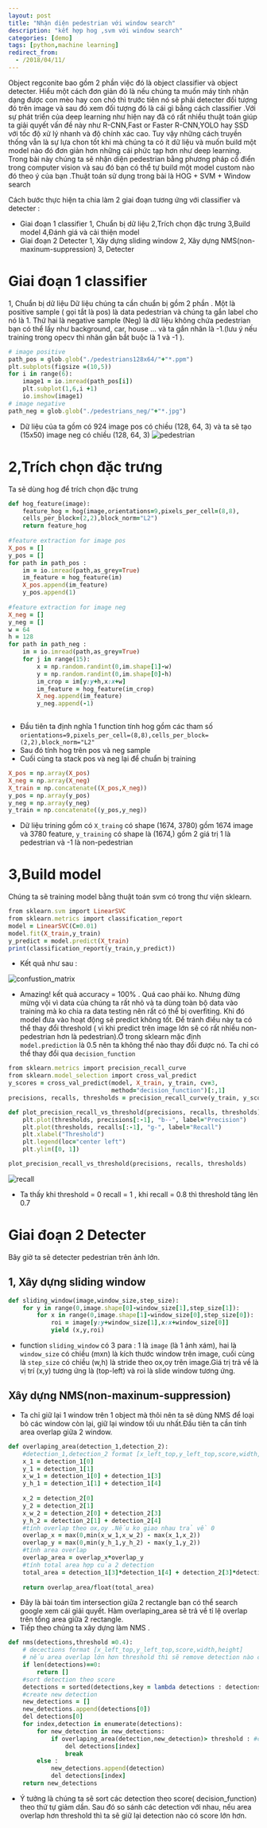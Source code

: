 ```yaml
---
layout: post
title: "Nhận diện pedestrian với window search"
description: "kết hợp hog ,svm với window search"
categories: [demo]
tags: [python,machine learning]
redirect_from:
  - /2018/04/11/
---
```

Object regconite bao gồm 2 phần việc đó là object classifier và  object detecter. Hiểu một cách đơn giản đó là nếu chúng ta muốn máy tính nhận dạng được con mèo hay con chó thì trước tiên nó sẽ phải detecter đối tượng đó trên image và sau đó xem đối tượng đó là cái gì bằng cách classifier .Với sự phát triển của deep learning như hiện nay đã có rất nhiều thuật toán giúp ta giải quyết vấn đề này như R-CNN,Fast or Faster R-CNN,YOLO hay SSD với tốc độ xử lý nhanh và độ chính xác cao. Tuy vậy những cách truyền thống vẫn là sự lựa chon tốt khi mà chúng ta có ít dữ liệu và muốn build một model nào đó đơn giản hơn những cái phức tạp hơn như deep learning. Trong bài này chúng ta sẽ nhận diện pedestrian bằng phương pháp cổ điển trong computer vision và sau đó bạn có thể tự build một model custom nào đó theo ý của bạn .Thuật toán sử dụng trong bài là HOG + SVM + Window search

Cách bước thực hiện ta chia làm 2 giai đoạn tương ứng với classifier và detecter :
* Giai đoạn 1 classifier
1, Chuẩn bị dữ liệu
2,Trích chọn đặc trưng
3,Build model
4,Đánh giá và cải thiện model
* Giai đoạn 2  Detecter
1, Xây dựng sliding window
2, Xây dựng NMS(non-maxinum-suppression)
3, Detecter
# Giai đoạn 1 classifier
1, Chuẩn bị dữ liệu
Dữ liệu chúng ta cần chuẩn bị gồm 2 phần . Một là positive sample ( gọi tắt là pos) là data pedestrian và chúng ta gắn label cho nó là 1. Thứ hai là negative sample (Neg) là dữ liệu không chứa pedestrian bạn có thể lấy như background, car, house ... và ta gắn nhãn là -1.(lưu ý nếu training trong opecv thì nhãn gắn bắt buộc là 1 và -1 ).
~~~ ruby
# image positive
path_pos = glob.glob("./pedestrians128x64/"+"*.ppm")
plt.subplots(figsize =(10,5))
for i in range(6):
    image1 = io.imread(path_pos[i])
    plt.subplot(1,6,i +1)
    io.imshow(image1)
# image negative
path_neg = glob.glob("./pedestrians_neg/"+"*.jpg")
~~~
* Dữ liệu của ta gồm có 924 image pos có chiều (128, 64, 3) và ta sẽ tạo (15x50) image neg có chiều (128, 64, 3)
![pedestrian](/assets/images/pedestian1.jpg)
# 2,Trích chọn đặc trưng 
Ta sẽ dùng hog để trích chọn đặc trưng

~~~ ruby
def hog_feature(image):
    feature_hog = hog(image,orientations=9,pixels_per_cell=(8,8),
    cells_per_block=(2,2),block_norm="L2")
    return feature_hog
    
#feature extraction for image pos    
X_pos = []
y_pos = []
for path in path_pos :
    im = io.imread(path,as_grey=True)
    im_feature = hog_feature(im)
    X_pos.append(im_feature)
    y_pos.append(1)
    
#feature extraction for image neg
X_neg = []
y_neg = []
w = 64
h = 128
for path in path_neg :
    im = io.imread(path,as_grey=True)
    for j in range(15):
        x = np.random.randint(0,im.shape[1]-w)
        y = np.random.randint(0,im.shape[0]-h)
        im_crop = im[y:y+h,x:x+w]
        im_feature = hog_feature(im_crop)
        X_neg.append(im_feature)
        y_neg.append(-1)
        
~~~
* Đầu tiên ta định nghĩa 1 function tính hog gồm các tham số `orientations=9,pixels_per_cell=(8,8),cells_per_block=(2,2),block_norm="L2"`
* Sau đó tính hog trên pos và neg sample
* Cuối cùng ta stack pos và neg lại để chuẩn bị training
~~~ ruby
X_pos = np.array(X_pos)
X_neg = np.array(X_neg)
X_train = np.concatenate((X_pos,X_neg))
y_pos = np.array(y_pos)
y_neg = np.array(y_neg)
y_train = np.concatenate((y_pos,y_neg))
~~~
* Dữ liệu trining gồm có `X_traing` có shape (1674, 3780) gồm 1674 image và 3780 feature, `y_training` có shape là (1674,) gồm 2 giá trị 1 là pedestrian và -1 là non-pedestrian

# 3,Build model
Chúng ta sẽ training model bằng thuật toán svm có trong thư viện sklearn.
~~~ ruby
from sklearn.svm import LinearSVC
from sklearn.metrics import classification_report
model = LinearSVC(C=0.01)
model.fit(X_train,y_train)
y_predict = model.predict(X_train)
print(classification_report(y_train,y_predict))
~~~
* Kết quả như sau :

![confustion_matrix](/assets/images/confustion_matrix.jpg)

* Amazing! kết quả accuracy = 100% . Quá cao phải ko. Nhưng đừng mừng vội vì data của chúng ta rất nhỏ và ta dùng toàn bộ data vào training mà ko chia ra data testing nên rất có thể bị overfiting. Khi đó model đưa vào hoạt động sẽ predict không tốt. Để tránh điều này
ta có thể thay đổi threshold  ( vì khi predict trên image lớn sẽ có rất nhiều non-pedestrian hơn là pedestrian).Ở trong sklearn mặc định `model.prediction` là 0.5 nên ta không thể nào thay đổi được nó. Ta chỉ có thể thay đổi qua `decision_function`

~~~ ruby
from sklearn.metrics import precision_recall_curve
from sklearn.model_selection import cross_val_predict
y_scores = cross_val_predict(model, X_train, y_train, cv=3,
                             method="decision_function")[:,1]
precisions, recalls, thresholds = precision_recall_curve(y_train, y_scores)

def plot_precision_recall_vs_threshold(precisions, recalls, thresholds):
    plt.plot(thresholds, precisions[:-1], "b--", label="Precision")
    plt.plot(thresholds, recalls[:-1], "g-", label="Recall")
    plt.xlabel("Threshold")
    plt.legend(loc="center left")
    plt.ylim([0, 1])

plot_precision_recall_vs_threshold(precisions, recalls, thresholds)
~~~

![recall](/assets/images/recall.jpg)

* Ta thấy khi threshold = 0 recall = 1 , khi recall = 0.8 thì threshold tăng lên 0.7
# Giai đoạn 2  Detecter
Bây giờ ta sẽ detecter pedestrian trên ảnh lớn.
## 1, Xây dựng sliding window
~~~ ruby
def sliding_window(image,window_size,step_size):
    for y in range(0,image.shape[0]-window_size[1],step_size[1]):
        for x in range(0,image.shape[1]-window_size[0],step_size[0]):
            roi = image[y:y+window_size[1],x:x+window_size[0]]
            yield (x,y,roi)
~~~
* function `sliding_window` có 3 para : 1 là `image` (là 1 ảnh xám), hai là `window_size` có chiều (mxn) là kích thước window trên image, cuối cùng là `step_size` có chiều (w,h) là stride theo ox,oy trên image.Giá trị trả về là vị trí (x,y) tương ứng là (top-left) và roi là slide window tương ứng.
## Xây dựng NMS(non-maxinum-suppression)
* Ta chỉ giữ lại 1 window trên 1 object mà thôi nên ta sẽ dùng NMS để loại bỏ các window còn lại, giữ lại window tối ưu nhất.Đầu tiên ta cần tính area overlap giữa 2 window.
~~~ ruby
def overlaping_area(detection_1,detection_2):
    #detection_1,detection_2 format [x_left_top,y_left_top,score,width,height]
    x_1 = detection_1[0]
    y_1 = detection_1[1]
    x_w_1 = detection_1[0] + detection_1[3]
    y_h_1 = detection_1[1] + detection_1[4]
    
    x_2 = detection_2[0]
    y_2 = detection_2[1]
    x_w_2 = detection_2[0] + detection_2[3]
    y_h_2 = detection_2[1] + detection_2[4]
    #tính overlap theo ox,oy .Nếu ko giao nhau trả về 0
    overlap_x = max(0,min(x_w_1,x_w_2) - max(x_1,x_2))
    overlap_y = max(0,min(y_h_1,y_h_2) - max(y_1,y_2))
    #tính area overlap
    overlap_area = overlap_x*overlap_y
    #tính total area hợp của 2 detection
    total_area = detection_1[3]*detection_1[4] + detection_2[3]*detection_2[4] - overlap_area
    
    return overlap_area/float(total_area)
~~~
* Đây là bài toán tìm intersection giữa 2 rectangle bạn có thể search google xem cái giải quyết. Hàm overlaping_area sẽ trả về tỉ lệ overlap trên tổng area giữa 2 rectangle.
* Tiếp theo chúng ta xây dựng làm NMS .
~~~ ruby
def nms(detections,threshold =0.4):
    # decections format [x_left_top,y_left_top,score,width,height]
    # nếu area overlap lớn hơn threshold thì sẽ remove detection nào có score nhỏ hơn
    if len(detections)==0:
        return []
    #sort detection theo score
    detections = sorted(detections,key = lambda detections : detections[2],reverse = True)
    #create new detection
    new_detections = []
    new_detections.append(detections[0])
    del detections[0]
    for index,detection in enumerate(detections):
        for new_detection in new_detections:
            if overlaping_area(detection,new_detection)> threshold : #compare areaoverlap với threshold
                del detections[index]
                break
        else :
            new_detections.append(detection)
            del detections[index]
    return new_detections
~~~
* Ý tưởng là chúng ta sẽ sort các detection theo score( decision_function) theo thứ tự giảm dần. Sau đó so sánh các detection với nhau, nếu area overlap hơn threshold thì ta sẽ giữ lại detection nào có score lớn hơn.
